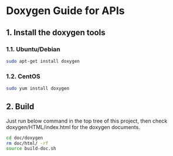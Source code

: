 # Doxygen Guide for APIs

## 1. Install the doxygen tools

### 1.1. Ubuntu/Debian

```bash
sudo apt-get install doxygen
```

### 1.2. CentOS

```bash
sudo yum install doxygen
```

## 2. Build

Just run below command in the top tree of this project, then check doxygen/HTML/index.html for the doxygen documents.

```bash
cd doc/doxygen
rm doc/html/ -rf
source build-doc.sh
```
